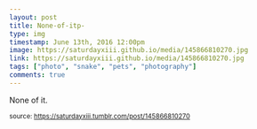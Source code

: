 ```yaml
---
layout: post
title: None-of-itp-
type: img
timestamp: June 13th, 2016 12:00pm
image: https://saturdayxiii.github.io/media/145866810270.jpg
link: https://saturdayxiii.github.io/media/145866810270.jpg
tags: ["photo", "snake", "pets", "photography"]
comments: true
---
```


None of it.
 
  
<small>source: https://saturdayxiii.tumblr.com/post/145866810270</small>